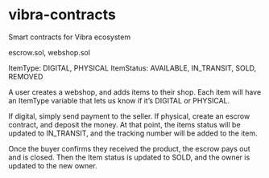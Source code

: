 # vibra-contracts
Smart contracts for Vibra ecosystem

escrow.sol, webshop.sol

ItemType: DIGITAL, PHYSICAL
ItemStatus: AVAILABLE, IN_TRANSIT, SOLD, REMOVED

A user creates a webshop, and adds items to their shop. Each item will have an ItemType variable that lets us know if it’s DIGITAL or PHYSICAL.

If digital, simply send payment to the seller. If physical, create an escrow contract, and deposit the money. At that point, the items status will be updated to IN_TRANSIT, and the tracking number will be added to the item.



Once the buyer confirms they received the product, the escrow pays out and is closed. Then the Item status is updated to SOLD, and the owner is updated to the new owner.
